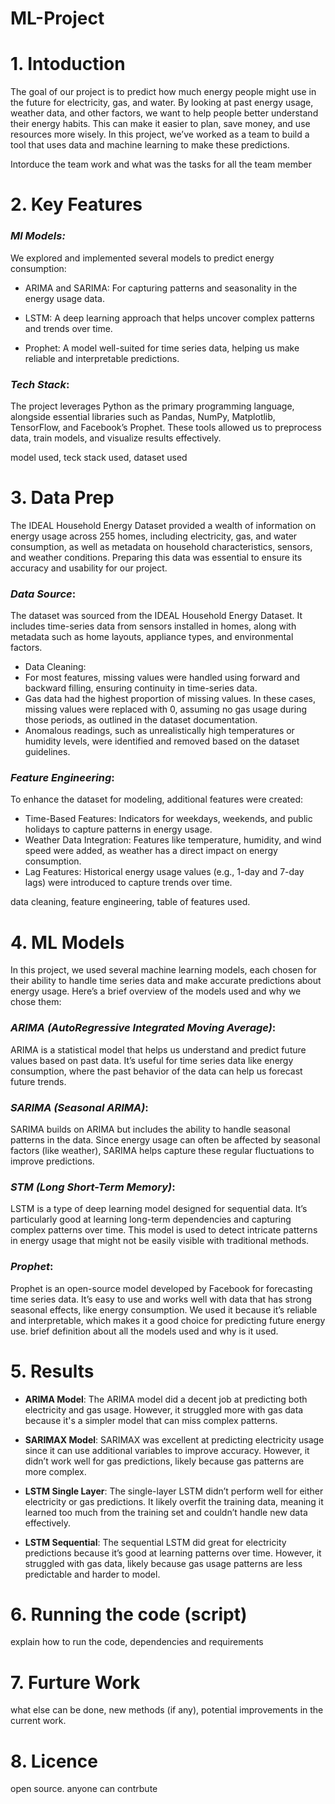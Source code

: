 # ML-Project

# 1. Intoduction
The goal of our project is to predict how much energy people might use in the future for electricity, gas, and water. By looking at past energy usage, weather data, and other factors, we want to help people better understand their energy habits. This can make it easier to plan, save money, and use resources more wisely. In this project, we’ve worked as a team to build a tool that uses data and machine learning to make these predictions. 

Intorduce the team work and what was the tasks for all the team member

# 2. Key Features

### ***Ml Models:***

We explored and implemented several models to predict energy consumption:

- ARIMA and SARIMA: For capturing patterns and seasonality in the energy usage data.
 
- LSTM: A deep learning approach that helps uncover complex patterns and trends over time.
 
- Prophet: A model well-suited for time series data, helping us make reliable and interpretable predictions.
 

### ***Tech Stack***:

The project leverages Python as the primary programming language, alongside essential libraries such as Pandas, NumPy, Matplotlib, TensorFlow, and Facebook’s Prophet. These tools allowed us to preprocess data, train models, and visualize results effectively.

model used, teck stack used, dataset used

# 3. Data Prep

The IDEAL Household Energy Dataset provided a wealth of information on energy usage across 255 homes, including electricity, gas, and water consumption, as well as metadata on household characteristics, sensors, and weather conditions. Preparing this data was essential to ensure its accuracy and usability for our project.

### ***Data Source***:

The dataset was sourced from the IDEAL Household Energy Dataset. It includes time-series data from sensors installed in homes, along with metadata such as home layouts, appliance types, and environmental factors.
- Data Cleaning:
- For most features, missing values were handled using forward and backward filling, ensuring continuity in time-series data.
- Gas data had the highest proportion of missing values. In these cases, missing values were replaced with 0, assuming no gas usage during those periods, as outlined in the dataset documentation.
- Anomalous readings, such as unrealistically high temperatures or humidity levels, were identified and removed based on the dataset guidelines.

### ***Feature Engineering***:

To enhance the dataset for modeling, additional features were created:

- Time-Based Features: Indicators for weekdays, weekends, and public holidays to capture patterns in energy usage.
- Weather Data Integration: Features like temperature, humidity, and wind speed were added, as weather has a direct impact on energy consumption.
- Lag Features: Historical energy usage values (e.g., 1-day and 7-day lags) were introduced to capture trends over time.

data cleaning, feature engineering, table of features used. 

# 4. ML Models

In this project, we used several machine learning models, each chosen for their ability to handle time series data and make accurate predictions about energy usage. Here’s a brief overview of the models used and why we chose them:

### ***ARIMA (AutoRegressive Integrated Moving Average)***:

ARIMA is a statistical model that helps us understand and predict future values based on past data. It’s useful for time series data like energy consumption, where the past behavior of the data can help us forecast future trends.

### ***SARIMA (Seasonal ARIMA)***:

SARIMA builds on ARIMA but includes the ability to handle seasonal patterns in the data. Since energy usage can often be affected by seasonal factors (like weather), SARIMA helps capture these regular fluctuations to improve predictions.

### ***STM (Long Short-Term Memory)***:

LSTM is a type of deep learning model designed for sequential data. It’s particularly good at learning long-term dependencies and capturing complex patterns over time. This model is used to detect intricate patterns in energy usage that might not be easily visible with traditional methods.

### ***Prophet***:
 
Prophet is an open-source model developed by Facebook for forecasting time series data. It’s easy to use and works well with data that has strong seasonal effects, like energy consumption. We used it because it’s reliable and interpretable, which makes it a good choice for predicting future energy use.
brief definition about all the models used and why is it used.

# 5. Results

- **ARIMA Model**:
The ARIMA model did a decent job at predicting both electricity and gas usage. However, it struggled more with gas data because it's a simpler model that can miss complex patterns.

- **SARIMAX Model**:
SARIMAX was excellent at predicting electricity usage since it can use additional variables to improve accuracy. However, it didn’t work well for gas predictions, likely because gas patterns are more complex.

- **LSTM Single Layer**:
The single-layer LSTM didn’t perform well for either electricity or gas predictions. It likely overfit the training data, meaning it learned too much from the training set and couldn’t handle new data effectively.

- **LSTM Sequential**:
The sequential LSTM did great for electricity predictions because it’s good at learning patterns over time. However, it struggled with gas data, likely because gas usage patterns are less predictable and harder to model.

# 6. Running the code (script)
explain how to run the code, dependencies and requirements

# 7. Furture Work
what else can be done, new methods (if any), potential improvements in the current work.

# 8. Licence
open source. anyone can contrbute
